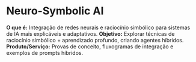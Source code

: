 # Neuro-Symbolic AI
**O que é:** Integração de redes neurais e raciocínio simbólico para sistemas de IA mais explicáveis e adaptativos.
**Objetivo:** Explorar técnicas de raciocínio simbólico + aprendizado profundo, criando agentes híbridos.
**Produto/Serviço:** Provas de conceito, fluxogramas de integração e exemplos de prompts híbridos.
